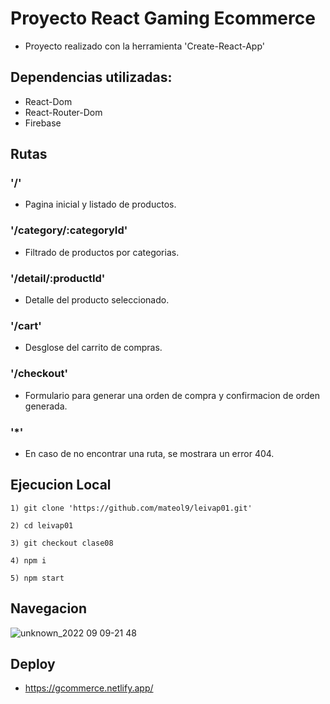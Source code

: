 # Proyecto React Gaming Ecommerce
- Proyecto realizado con la herramienta 'Create-React-App'

## Dependencias utilizadas:
- React-Dom
- React-Router-Dom
- Firebase

## Rutas

### '/'
- Pagina inicial y listado de productos.

### '/category/:categoryId'
- Filtrado de productos por categorias.

### '/detail/:productId'
- Detalle del producto seleccionado.

### '/cart'
- Desglose del carrito de compras.

### '/checkout'
- Formulario para generar una orden de compra y confirmacion de orden generada.

### '*'
- En caso de no encontrar una ruta, se mostrara un error 404.

## Ejecucion Local

    1) git clone 'https://github.com/mateol9/leivap01.git'

    2) cd leivap01

    3) git checkout clase08

    4) npm i

    5) npm start

## Navegacion
![unknown_2022 09 09-21 48](https://user-images.githubusercontent.com/100333702/189498562-e25b739d-ee56-4c89-8557-3a279d48301e.gif)

## Deploy
- https://gcommerce.netlify.app/
